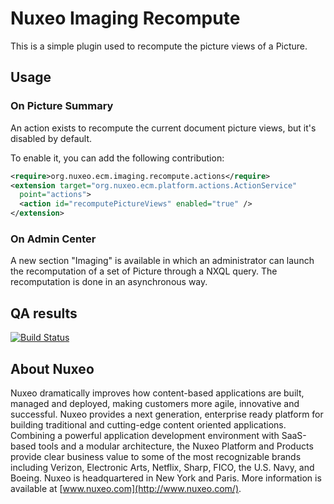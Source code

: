 # Nuxeo Imaging Recompute

This is a simple plugin used to recompute the picture views of a Picture.

## Usage


### On Picture Summary

An action exists to recompute the current document picture views, but it's disabled by default.

To enable it, you can add the following contribution:

```xml
<require>org.nuxeo.ecm.imaging.recompute.actions</require>
<extension target="org.nuxeo.ecm.platform.actions.ActionService"
  point="actions">
  <action id="recomputePictureViews" enabled="true" />
</extension>
```

### On Admin Center

A new section "Imaging" is available in which an administrator can launch the recomputation of a set of Picture through a NXQL query. The recomputation is done in an asynchronous way.

## QA results

[![Build Status](https://qa.nuxeo.org/jenkins/buildStatus/icon?job=addons_nuxeo-imaging-recompute-master)](https://qa.nuxeo.org/jenkins/job/addons_nuxeo-imaging-recompute-master/)


## About Nuxeo

Nuxeo dramatically improves how content-based applications are built, managed and deployed, making customers more agile, innovative and successful. Nuxeo provides a next generation, enterprise ready platform for building traditional and cutting-edge content oriented applications. Combining a powerful application development environment with SaaS-based tools and a modular architecture, the Nuxeo Platform and Products provide clear business value to some of the most recognizable brands including Verizon, Electronic Arts, Netflix, Sharp, FICO, the U.S. Navy, and Boeing. Nuxeo is headquartered in New York and Paris. More information is available at [www.nuxeo.com](http://www.nuxeo.com/).

